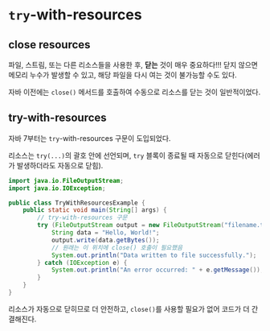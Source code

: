 # `try`-with-resources

## close resources
파일, 스트림, 또는 다른 리소스들을 사용한 후, **닫는** 것이 매우 중요하다!!! 닫지 않으면 메모리 누수가 발생할 수 있고, 해당 파일을 다시 여는 것이 불가능할 수도 있다.

자바 이전에는 `close()` 메서드를 호출하여 수동으로 리소스를 닫는 것이 일반적이었다.

## try-with-resources
자바 7부터는 `try`-with-resources 구문이 도입되었다.

리소스는 `try(...)`의 괄호 안에 선언되며, `try` 블록이 종료될 때 자동으로 닫힌다(에러가 발생하더라도 자동으로 닫힘).

```java
import java.io.FileOutputStream;
import java.io.IOException;

public class TryWithResourcesExample {
    public static void main(String[] args) {
        // try-with-resources 구문
        try (FileOutputStream output = new FileOutputStream("filename.txt")) {
            String data = "Hello, World!";
            output.write(data.getBytes());
            // 원래는 이 위치에 close() 호출이 필요했음
            System.out.println("Data written to file successfully.");
        } catch (IOException e) {
            System.out.println("An error occurred: " + e.getMessage());
        }
    }
}
```

리소스가 자동으로 닫히므로 더 안전하고, `close()`를 사용할 필요가 없어 코드가 더 간결해진다.